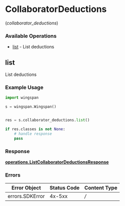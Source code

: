 # CollaboratorDeductions
(*collaborator_deductions*)

### Available Operations

* [list](#list) - List deductions

## list

List deductions

### Example Usage

```python
import wingspan

s = wingspan.Wingspan()


res = s.collaborator_deductions.list()

if res.classes is not None:
    # handle response
    pass
```


### Response

**[operations.ListCollaboratorDeductionsResponse](../../models/operations/listcollaboratordeductionsresponse.md)**
### Errors

| Error Object    | Status Code     | Content Type    |
| --------------- | --------------- | --------------- |
| errors.SDKError | 4x-5xx          | */*             |

